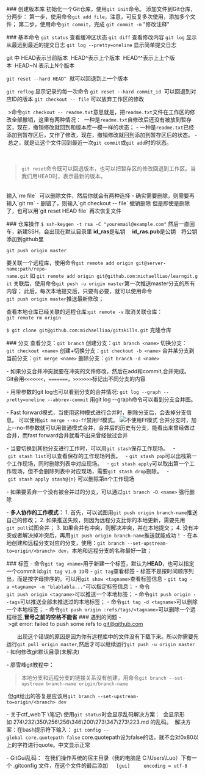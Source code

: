 ### 创建版本库
初始化一个Git仓库，使用`git init`命令。
添加文件到Git仓库，分两步：
第一步，使用命令`git add file`，注意，可反复多次使用，添加多个文件；
第二步，使用命令`git commit`，完成
`git commit -m` "修改注释"

### 基本命令
`git status` 查看缓冲区状态
`git diff` 查看修改内容
`git log` 显示从最远到最近的提交日志
`git log --pretty=oneline` 显示简单提交日志

git 中 HEAD表示当前版本  HEAD^表示上个版本  HEAD^^表示上上个版本  HEAD~N 表示上N个版本

`git reset --hard HEAD^`  就可以回退到上一个版本

`git reflog` 显示记录的每一次命令
`git reset --hard commit_id`  可以回退到对应ID的版本
`git checkout -- file` 可以放弃工作区的修改  

 >命令`git checkout -- readme.txt`意思就是，把`readme.txt`文件在工作区的修改全部撤销，这里有两种情况：
 一种是`readme.txt`自修改后还没有被放到暂存区，现在，撤销修改就回到和版本库一模一样的状态；
- 一种是`readme.txt`已经添加到暂存区后，又作了修改，现在，撤销修改就回到添加到暂存区后的状态。
- 总之，就是让这个文件回到最近一次`git commit`或`git add`时的状态。

　
>`git reset`命令既可以回退版本，也可以把暂存区的修改回退到工作区。当我们用HEAD时，表示最新的版本。

<br>
输入`rm file`  可以删除文件，然后你就会有两种选择
- 确实需要删除，则需要再输入`git rm`
- 删错了，则输入`git checkout -- file` 撤销删除
但是即使是删除了，也可以用`git reset HEAD file` 再次恢复文件

### 仓库操作
`$ ssh-keygen -t rsa -C "youremail@example.com"` 然后一直回车，新建SSH，会出现在默认目录里 **id_ras**是私钥　 **id_ras.pub**是公钥　将公钥添加到github里

`git push origin master`

要关联一个远程库，使用命令`git remote add origin git@server-name:path/repo-name.git` 如 `git remote add origin git@github.com:michaelliao/learngit.git` 关联后，使用命令`git push -u origin master`第一次推送master分支的所有内容；
此后，每次本地提交后，只要有必要，就可以使用命令`git push origin master`推送最新修改；

查看本地仓库已经关联的远程仓库:`git remote -v`
取消关联仓库：`git remote rm origin`


`$ git clone git@github.com:michaelliao/gitskills.git` 克隆仓库

### 分支
查看分支：`git branch`
创建分支：`git branch <name>`
切换分支：`git checkout <name>`
创建+切换分支：`git checkout -b <name>`
合并某分支到当前分支：`git merge <name>`
删除分支：`git branch -d <name>`

- 如果分支合并冲突就要在冲突的文件修改，然后在add和commit,合并完成。 
Git会用`<<<<<<<`，`=======`，`>>>>>>>`标记出不同分支的内容

- 用带参数的git log也可以看到分支的合并情况:
`git log --graph --pretty=oneline --abbrev-commit`
用git log --graph命令可以看到分支合并图。

- Fast forward模式，当使用这种模式进行合并时，删除分支后，会丢掉分支信息。
可以使用`git merge --no-ff`禁用Ff模式。
![不使用Ff模式](https://cdn.webxueyuan.com/cdn/files/attachments/001384909222841acf964ec9e6a4629a35a7a30588281bb000/0)
合并分支时，加上--no-ff参数就可以用普通模式合并，合并后的历史有分支，能看出来曾经做过合并，而fast forward合并就看不出来曾经做过合并


- 当要切换到其他分支进行工作时，可以用`git stash`保存工作现场。
  - `git stash list`可以查看保存的工作现场列表。
  - `git stash pop`可以出栈第一个工作现场，同时删除列表中对应现场。
  - `git stash apply`可以取出第一个工作现场，但不会删除列表中对应现场，需要`git stash drop`删除。
  - `git stash apply stash@{n}` 可以删除第n个工作现场
  

- 如果要丢弃一个没有被合并过的分支，可以通过`git branch -D <name>` 强行删除


- **多人协作的工作模式：**
1. 首先，可以试图用`git push origin branch-name`推送自己的修改；
2. 如果推送失败，则因为远程分支比你的本地更新，需要先用`git pull`试图合并；
3. 如果合并有冲突，则解决冲突，并在本地提交；
4. 没有冲突或者解决掉冲突后，再用`git push origin branch-name`推送就能成功！
- 在本地创建和远程分支对应的分支，使用：`git branch --set-upstream-to=origin/<branch> dev`，本地和远程分支的名称最好一致；

### 标签
- 命令`git tag <name>`用于新建一个标签，默认为**HEAD**，也可以指定一个commit id:`git tag v1.0 ID号`
- `git tag`查看标签
- 标签不是按时间顺序列出，而是按字母排序的。可以用`git show <tagname>`查看标签信息
- `git tag -a <tagname> -m "blablabla..."`可以指定标签信息；
- 命令`git push origin <tagname>`可以推送一个本地标签；
- 命令`git push origin --tags`可以推送全部未推送过的本地标签；
- 命令`git tag -d <tagname>`可以删除一个本地标签；
- 命令`git push origin :refs/tags/<tagname>`可以删除一个远程标签,**冒号之前的空格不能省**
### 遇到的问题
- >git error: failed to push some refs to git@github.com

　　出现这个错误的原因是因为你有远程库中的文件没有下载下来。所以你需要先运行`git pull origin master`,然后才可以继续运行`git push -u origin master`
- 如何修改git默认目录(未解决)

- 廖雪峰git教程中：
>本地分支和远程分支的链接关系没有创建，用命令`git branch --set-upstream branch-name origin/branch-name`

 但git给出的答复是应该用`git branch --set-upstream-to=origin/<branch> dev`

- 关于ctf_web下 \笔记\ 使用`git status`时会显示乱码解决方案：
 会显示形如 274\232\350\256\256\346\200\273\347\273\223.md 的乱码。 
解决方案：在bash提示符下输入： `git config --global core.quotepath false` core.quotepath设为false的话，就不会对0x80以上的字符进行quote。中文显示正常

- GitGui乱码：
 在我们操作系统的宿主目录（我的电脑是 C:\Users\Luo）下有一个 .gitconfig 文件，在这个文件的最后添加
 ```
 [gui]
    encoding = utf-8
    ```